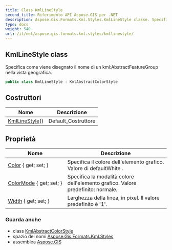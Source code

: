 ```yaml
---
title: Class KmlLineStyle
second_title: Riferimento API Aspose.GIS per .NET
description: Aspose.Gis.Formats.Kml.Styles.KmlLineStyle classe. Specifica come viene disegnato il nome di un kmlAbstractFeatureGroup nella vista geografica.
type: docs
weight: 540
url: /it/net/aspose.gis.formats.kml.styles/kmllinestyle/
---
```

## KmlLineStyle class

Specifica come viene disegnato il nome di un kml:AbstractFeatureGroup nella vista geografica.

```csharp
public class KmlLineStyle : KmlAbstractColorStyle
```

## Costruttori

| Nome | Descrizione |
| --- | --- |
| [KmlLineStyle](kmllinestyle/)() | Default_Costruttore |

## Proprietà

| Nome | Descrizione |
| --- | --- |
| [Color](../../aspose.gis.formats.kml.styles/kmlabstractcolorstyle/color/) { get; set; } | Specifica il colore dell'elemento grafico. Valore di defaultWhite . |
| [ColorMode](../../aspose.gis.formats.kml.styles/kmlabstractcolorstyle/colormode/) { get; set; } | Specifica la modalità colore dell'elemento grafico. Valore predefinito: normale. |
| [Width](../../aspose.gis.formats.kml.styles/kmllinestyle/width/) { get; set; } | Larghezza della linea, in pixel. Il valore predefinito è '1'. |

### Guarda anche

* class [KmlAbstractColorStyle](../kmlabstractcolorstyle/)
* spazio dei nomi [Aspose.Gis.Formats.Kml.Styles](../../aspose.gis.formats.kml.styles/)
* assemblea [Aspose.GIS](../../)


